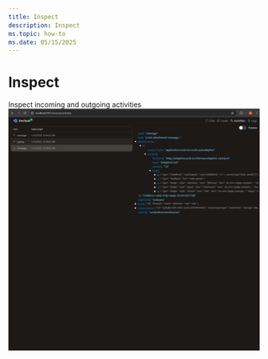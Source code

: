 ```yaml
---
title: Inspect
description: Inspect
ms.topic: how-to
ms.date: 05/15/2025
---
```


# Inspect

Inspect incoming and outgoing activities ![Inspect Activity Screenshot](../assets/images/inspect_activity.png?rawtrue)